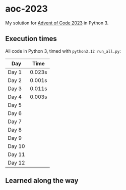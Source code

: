 # aoc-2023

My solution for [Advent of Code 2023](https://adventofcode.com/2023) in Python 3.

## Execution times

All code in Python 3, timed with `python3.12 run_all.py`:

| Day    | Time   |
|--------|--------|
| Day 1  | 0.023s |
| Day 2  | 0.001s |
| Day 3  | 0.011s |
| Day 4  | 0.003s |
| Day 5  |        |
| Day 6  |        |
| Day 7  |        |
| Day 8  |        |
| Day 9  |        |
| Day 10 |        |
| Day 11 |        |
| Day 12 |        |

## Learned along the way

